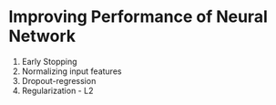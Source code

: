 <h1> Improving Performance of Neural Network </h1>
<ol>
    <li>Early Stopping</li>
    <li>Normalizing input features</li>
    <li>Dropout-regression</li>
    <li>Regularization - L2 </li>
</ol>